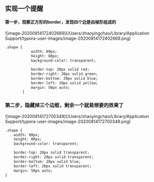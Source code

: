 ## 实现一个提醒

#### 第一步，观察正方形的border，发现四个边是由梯形组成的

![image-20200814172402669](/Users/zhaoyingchao/Library/Application Support/typora-user-images/image-20200814172402669.png)

```html
.shape {
            width: 80px;
            height: 80px;
            background-color: transparent;

            border-top: 20px solid red;
            border-right: 20px solid green;
            border-bottom: 20px solid blue;
            border-left: 20px solid yellow;
            margin: 50px auto;
        }
```


### 第二步，隐藏掉三个边框，剩余一个就是想要的效果了



![image-20200814172700349](/Users/zhaoyingchao/Library/Application Support/typora-user-images/image-20200814172700349.png)



```html
.shape {
    width: 80px;
    height: 80px;
    background-color: transparent;

    border-top: 20px solid transparent;
    border-right: 20px solid transparent;
    border-bottom: 20px solid blue;
    border-left: 20px solid transparent;
    margin: 50px auto;
}
```

